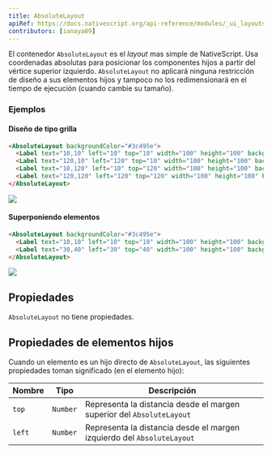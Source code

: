 ```yaml
---
title: AbsoluteLayout
apiRef: https://docs.nativescript.org/api-reference/modules/_ui_layouts_absolute_layout_
contributors: [ianaya89]
---
```


El contenedor `AbsoluteLayout` es el *layout* mas simple de NativeScript. Usa coordenadas absolutas para posicionar los componentes hijos a partir del vértice superior izquierdo.
`AbsoluteLayout` no aplicará ninguna restricción de diseño a sus elementos hijos y tampoco no los redimensionará en el tiempo de ejecución (cuando cambie su tamaño).

### Ejemplos

#### Diseño de tipo grilla

```html
<AbsoluteLayout backgroundColor="#3c495e">
  <Label text="10,10" left="10" top="10" width="100" height="100" backgroundColor="#43b883"/>
  <Label text="120,10" left="120" top="10" width="100" height="100" backgroundColor="#43b883"/>
  <Label text="10,120" left="10" top="120" width="100" height="100" backgroundColor="#43b883"/>
  <Label text="120,120" left="120" top="120" width="100" height="100" backgroundColor="#43b883"/>
</AbsoluteLayout>
```
<img class="md:w-1/2 lg:w-1/3" src="https://art.nativescript-vue.org/layouts/absolute_layout_grid.svg" />

#### Superponiendo elementos

```html
<AbsoluteLayout backgroundColor="#3c495e">
  <Label text="10,10" left="10" top="10" width="100" height="100" backgroundColor="#289062"/>
  <Label text="30,40" left="30" top="40" width="100" height="100" backgroundColor="#43b883"/>
</AbsoluteLayout>
```
<img class="md:w-1/2 lg:w-1/3" src="https://art.nativescript-vue.org/layouts/absolute_layout_overlap.svg" />


## Propiedades

`AbsoluteLayout` no tiene propiedades.

## Propiedades de elementos hijos

Cuando un elemento es un hijo directo de `AbsoluteLayout`, las siguientes propiedades toman significado (en el elemento hijo):

| Nombre | Tipo | Descripción |
|------|------|-------------|
| `top` | `Number` | Representa la distancia desde el margen superior del `AbsoluteLayout`
| `left` | `Number` | Representa la distancia desde el margen izquierdo del `AbsoluteLayout`
